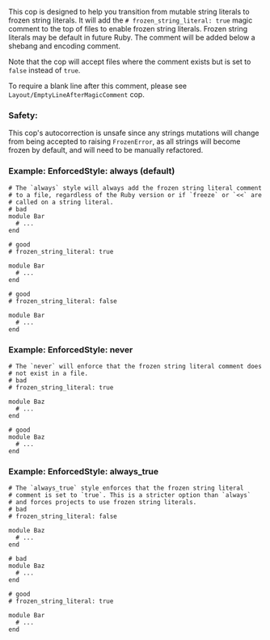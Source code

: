This cop is designed to help you transition from mutable string literals
to frozen string literals.
It will add the `# frozen_string_literal: true` magic comment to the top
of files to enable frozen string literals. Frozen string literals may be
default in future Ruby. The comment will be added below a shebang and
encoding comment.

Note that the cop will accept files where the comment exists but is set
to `false` instead of `true`.

To require a blank line after this comment, please see
`Layout/EmptyLineAfterMagicComment` cop.

### Safety:

 This cop's autocorrection is unsafe since any strings mutations will
 change from being accepted to raising `FrozenError`, as all strings
 will become frozen by default, and will need to be manually refactored.

### Example: EnforcedStyle: always (default)
    # The `always` style will always add the frozen string literal comment
    # to a file, regardless of the Ruby version or if `freeze` or `<<` are
    # called on a string literal.
    # bad
    module Bar
      # ...
    end

    # good
    # frozen_string_literal: true

    module Bar
      # ...
    end

    # good
    # frozen_string_literal: false

    module Bar
      # ...
    end

### Example: EnforcedStyle: never
    # The `never` will enforce that the frozen string literal comment does
    # not exist in a file.
    # bad
    # frozen_string_literal: true

    module Baz
      # ...
    end

    # good
    module Baz
      # ...
    end

### Example: EnforcedStyle: always_true
    # The `always_true` style enforces that the frozen string literal
    # comment is set to `true`. This is a stricter option than `always`
    # and forces projects to use frozen string literals.
    # bad
    # frozen_string_literal: false

    module Baz
      # ...
    end

    # bad
    module Baz
      # ...
    end

    # good
    # frozen_string_literal: true

    module Bar
      # ...
    end